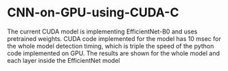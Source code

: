 # CNN-on-GPU-using-CUDA-C

The current CUDA model is implementing EfficientNet-B0 and uses pretrained weights. CUDA code implemented for the model has 10 msec for the whole model detection timing, which is triple the speed of the python code implemented on GPU. The results are shown for the whole model and each layer inside the EfficientNet model